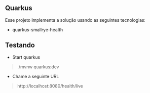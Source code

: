 ## Quarkus

Esse projeto implementa a solução usando as seguintes tecnologias:

- quarkus-smallrye-health

## Testando

- Start quarkus

> ./mvnw quarkus:dev

- Chame a seguinte URL

> http://localhost:8080/health/live